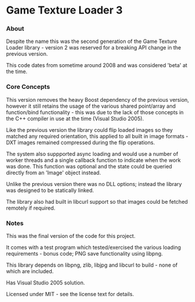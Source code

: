 # Game Texture Loader 3

### About

Despite the name this was the second generation of the Game Texture Loader library - version 2 was reserved for a breaking API change in the previous version.

This code dates from sometime around 2008 and was considered 'beta' at the time.

### Core Concepts

This version removes the heavy Boost dependency of the previous version, however it still retains the usage of the various shared point/array and function/bind functionality - this was due to the lack of those concepts in the C++ compiler in use at the time (Visual Studio 2005).

Like the previous version the library could flip loaded images so they matched any required orientation, this applied to all built in image formats - DXT images remained compressed during the flip operations.

The system also suppported async loading and would use a number of worker threads and a single callback function to indicate when the work was done. This function was optional and the state could be queried directly from an 'Image' object instead.

Unlike the previous version there was no DLL options; instead the library was designed to be statically linked.

The library also had built in libcurl support so that images could be fetched remotely if required.

### Notes

This was the final version of the code for this project.

It comes with a test program which tested/exercised the various loading requirements - bonus code; PNG save functionality using libpng.

This library depends on libpng, zlib, libjpg and libcurl to build - none of which are included.

Has Visual Studio 2005 solution.

Licensed under MIT - see the license text for details.